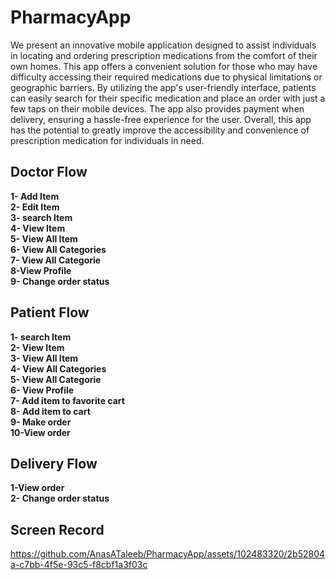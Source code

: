 # PharmacyApp
We present an innovative mobile application designed to assist individuals in locating and ordering prescription medications from the comfort of their own homes. This app offers a convenient solution for those who may have difficulty accessing their required medications due to physical limitations or geographic barriers. By utilizing the app's user-friendly interface, patients can easily search for their specific medication and place an order with just a few taps on their mobile devices. The app also provides payment when delivery, ensuring a hassle-free experience for the user. Overall, this app has the potential to greatly improve the accessibility and convenience of prescription medication for individuals in need.
<br>
## Doctor Flow
**1- Add Item**<br>
**2- Edit Item**<br>
**3- search Item**<br>
**4- View Item**<br>
**5- View All Item**<br>
**6- View All Categories**<br>
**7-  View All Categorie**<br>
**8-View Profile**<br>
**9- Change order status** <br>
## Patient Flow
**1- search Item**<br>
**2- View Item**<br>
**3- View All Item**<br>
**4- View All Categories**<br>
**5- View All Categorie**<br>
**6- View Profile**<br>
**7- Add item to favorite cart** <br>
**8- Add item to cart**<br>
**9- Make order**<br>
**10-View order**<br>
## Delivery Flow
**1-View order**<br>
**2- Change order status** <br>

## Screen Record

https://github.com/AnasATaleeb/PharmacyApp/assets/102483320/2b52804a-c7bb-4f5e-93c5-f8cbf1a3f03c
